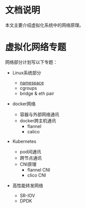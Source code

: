 

# 文档说明

本文主要介绍虚拟化系统中的网络原理。




# 虚拟化网络专题

网络部分计划写以下专题：



- Linux系统部分
  - [namespace](Linux/namespace.md)
  - cgroups
  - bridge & eth pair
- docker网络
  - 容器与外部网络通讯
  - docker跨主机通讯
    - flannel
    - calico
- Kubernetes
  - pod间通讯
  - 跨节点通讯
  - CNI原理
    - flannel CNI
    - clico CNI

- 高性能转发网络
  - SR-IOV
  - DPDK

